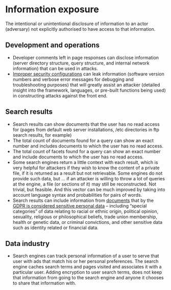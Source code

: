 # Information exposure

The intentional or unintentional disclosure of information to an actor (adversary) not explicitly authorised to have access to that information.

## Development and operations

* Developer comments left in page responses can disclose information (server directory structure, query structure, and internal network information) that can be used in attacks.
* [Improper security configurations](../attack-vectors/Misconfigurations.md) can leak information (software version numbers and verbose error messages for debugging and troubleshooting purposes) that will greatly assist an attacker (detailed insight into the framework, languages, or pre-built functions being used) in constructing attacks against the front end.

## Search results

* Search results can show documents that the user has no read access for (pages from default web server installations, /etc directories in ftp search results, for example)
* The total count of documents found for a query can show an exact number and includes documents to which the user has no read access.
* The total count of facets found for a query can show an exact number and include documents to which the user has no read access.
* Some search engines return a little context with each result, which is very helpful for attackers if they wish to know the content of a private file, if it is returned as a result but not retrievable. Some engines do not provide such data, but … if an attacker is willing to throw a lot of queries at the engine, a file (or sections of it) may still be reconstructed. Not trivial, but feasible. And this vector can be much improved by taking into account language syntax and probabilities for pairs of words.
* Search results can include information from [documents](../assets/Documents.md) that by the [GDPR is considered sensitive personal data](GDPR-non-compliance.md) – including “special categories” of data relating to racial or ethnic origin, political opinion, sexuality, religious or philosophical beliefs, trade union membership, health or genetic data, or criminal convictions, and other sensitive data such as identity related or financial data.

## Data industry

* Search engines can track personal information of a user to serve that user with ads that match his or her personal preferences. The search engine caches search terms and pages visited and associates it with a particular user. Adding encryption to user search terms, does not keep that information from going to the search engine and anyone it chooses to share that information with.

